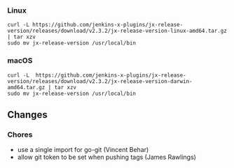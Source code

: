 ### Linux

```shell
curl -L https://github.com/jenkins-x-plugins/jx-release-version/releases/download/v2.3.2/jx-release-version-linux-amd64.tar.gz | tar xzv 
sudo mv jx-release-version /usr/local/bin
```

### macOS

```shell
curl -L  https://github.com/jenkins-x-plugins/jx-release-version/releases/download/v2.3.2/jx-release-version-darwin-amd64.tar.gz | tar xzv
sudo mv jx-release-version /usr/local/bin
```

## Changes

### Chores

* use a single import for go-git (Vincent Behar)
* allow git token to be set when pushing tags (James Rawlings)
